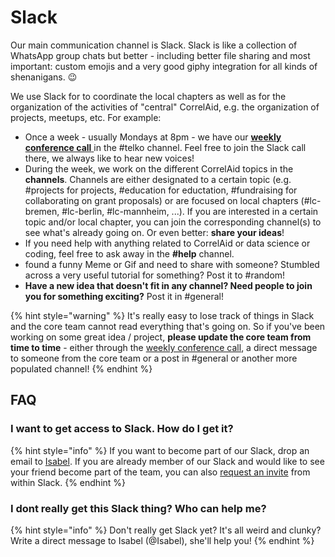 # Slack

Our main communication channel is Slack. Slack is like a collection of WhatsApp group chats but better - including better file sharing and most important: custom emojis and a very good giphy integration for all kinds of shenanigans. 😉 

We use Slack for to coordinate the local chapters as well as for the organization of the activities of "central" CorrelAid, e.g. the organization of projects, meetups, etc. For example:

* Once a week - usually Mondays at 8pm - we have our [**weekly conference call** ](conference-calls.md)in the \#telko channel. Feel free to join the Slack call there, we always like to hear new voices!
* During the week, we work on the different CorrelAid topics in the **channels**. Channels are either designated to a certain topic \(e.g. \#projects for projects, \#education for eductation, \#fundraising for collaborating on grant proposals\) or are focused on local chapters \(\#lc-bremen, \#lc-berlin, \#lc-mannheim, ...\). If you are interested in a certain topic and/or local chapter, you can join the corresponding channel\(s\) to see what's already going on. Or even better: **share your ideas**!
* If you need help with anything related to CorrelAid or data science or coding, feel free to ask away in the **\#help** channel.
* found a funny Meme or Gif and need to share with someone? Stumbled across a very useful tutorial for something? Post it to \#random!
* **Have a new idea that doesn't fit in any channel? Need people to join you for something exciting?** Post it in \#general!

{% hint style="warning" %}
It's really easy to lose track of things in Slack and the core team cannot read everything that's going on. So if you've been working on some great idea / project, **please update the core team from time to time** - either through the [weekly conference call](conference-calls.md), a direct message to someone from the core team or a post in \#general or another more populated channel!
{% endhint %}

## FAQ

### I want to get access to Slack. How do I get it?

{% hint style="info" %}
If you want to become part of our Slack, drop an email to [Isabel](mailto:isabel.w@correlaid.org). If you are already member of our Slack and would like to see your friend become part of the team, you can also [request an invite](https://slack.com/intl/en-de/help/articles/201330256-Invite-new-members-to-your-workspace#request-an-invitation) from within Slack. 
{% endhint %}

### I dont really get this Slack thing? Who can help me?

{% hint style="info" %}
Don't really get Slack yet? It's all weird and clunky? Write a direct message to Isabel \(@Isabel\), she'll help you!
{% endhint %}

